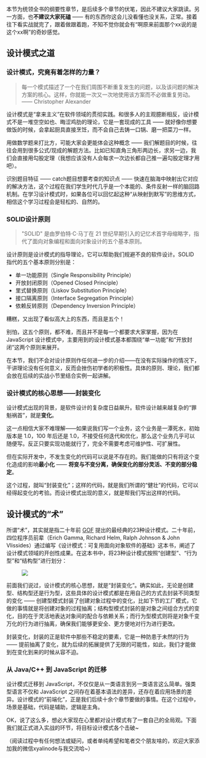 <p>本节为统领全书的纲要性章节，是后续多个章节的伏笔，因此不建议大家跳读。另一方面，也<strong>不建议大家死磕</strong> —— 有的东西你这会儿没看懂也没关系，正常。接着往下看实战就完了，跟着做跟着跑，不知不觉你就会有“啊原来前面那个xx说的是这个xx啊”的奇妙感觉。    </p>
<h2>设计模式之道</h2>
<h3>设计模式，究竟有着怎样的力量？</h3>
<blockquote>
<p>每一个模式描述了一个在我们周围不断重复发生的问题，以及该问题的解决方案的核心。这样，你就能一次又一次地使用该方案而不必做重复劳动。 —— Christopher Alexander    </p>
</blockquote>
<p>设计模式是“拿来主义”在软件领域的贯彻实践。和很多人的主观臆断相反，设计模式不是一堆空空如也、晦涩鸡肋的理论，它是一套现成的工具 —— 就好像你想要做饭的时候，会拿起厨具直接烹饪，而不会自己去铸一口锅、磨一把菜刀一样。    </p>
<p>用做数学题来打比方，可能大家会更能体会这种概念 —— 我们解题目的时候，往往会用到很多公式/现成的解题方法。比如已知直角三角形两边长，求另一边，我们会直接用勾股定理（我想应该没有人会每求一次边长都自己推一遍勾股定理才用吧）。</p>
<p>识别题目特征 —— catch题目想要考查的知识点 —— 快速在脑海中映射出它对应的解决方法，这个过程在我们学生时代几乎是一个本能的、条件反射一样的脑回路机制。在学习设计模式时，如果各位可以回忆起这种“从映射到默写”的思维方式，相信这个学习过程会是轻松的、自然的。      </p>
<h3>SOLID设计原则</h3>
<blockquote>
<p>"SOLID" 是由罗伯特·C·马丁在 21 世纪早期引入的记忆术首字母缩略字，指代了面向对象编程和面向对象设计的五个基本原则。           </p>
</blockquote>
<p> 设计原则是设计模式的指导理论，它可以帮助我们规避不良的软件设计。SOLID 指代的五个基本原则分别是：    </p>
<ul>
<li>单一功能原则（Single Responsibility Principle）</li>
<li>开放封闭原则（Opened Closed Principle）</li>
<li>里式替换原则（Liskov Substitution Principle）</li>
<li>接口隔离原则（Interface Segregation Principle）</li>
<li>依赖反转原则（Dependency Inversion Principle）</li>
</ul>
<p>糟糕，又出现了看似高大上的东西，而且是五个！    </p>
<p>别怕，这五个原则，都不难，而且并不是每一个都要求大家掌握，因为在 JavaScript 设计模式中，主要用到的设计模式基本都围绕“单一功能”和“开放封闭”这两个原则来展开。</p>
<p>在本节，我们不会对设计原则作任何进一步的介绍——在没有实际操作的情况下，干讲理论没有任何意义，反而会挫伤初学者的积极性。具体的原则、理论，我们都会放在后续的实战小节里结合实例一起讲解。</p>
<h3>设计模式的核心思想——封装变化</h3>
<p> 设计模式出现的背景，是软件设计的复杂度日益飙升。软件设计越来越复杂的“罪魁祸首”，就是<strong>变化</strong>。     </p>
<p> 这一点相信大家不难理解——如果说我们写一个业务，这个业务是一潭死水，初始版本是 1.0，100 年后还是 1.0，不接受任何迭代和优化，那么这个业务几乎可以随便写。反正只要实现功能就行了，完全不需要考虑可维护性、可扩展性。 </p>
<p> 但在实际开发中，不发生变化的代码可以说是不存在的。我们能做的只有将这个变化造成的影响<strong>最小化</strong> —— <strong>将变与不变分离，确保变化的部分灵活、不变的部分稳定</strong>。</p>
<p> 这个过程，就叫“封装变化”；这样的代码，就是我们所谓的“健壮”的代码，它可以经得起变化的考验。而设计模式出现的意义，就是帮我们写出这样的代码。</p>
<h2>设计模式的“术”</h2>
<p>所谓“术”，其实就是指二十年前 <a href="https://baike.baidu.com/item/GoF" target="_blank" rel="nofollow noopener noreferrer">GOF</a> 提出的最经典的23种设计模式。二十年前，四位程序员前辈（Erich Gamma, Richard Helm, Ralph Johnson &#x26; John Vlissides）通过编写《设计模式：可复用面向对象软件的基础》这本书，阐述了设计模式领域的开创性成果。在这本书中，将23种设计模式按照“创建型”、“行为型”和“结构型”进行划分：    </p>
<p></p><figure><img src="https://p1-jj.byteimg.com/tos-cn-i-t2oaga2asx/gold-user-assets/2019/4/6/169f16406d230ffe~tplv-t2oaga2asx-image.image"><figcaption></figcaption></figure>   <p></p>
<p>前面我们说过，设计模式的核心思想，就是“封装变化”。确实如此，无论是创建型、结构型还是行为型，这些具体的设计模式都是在用自己的方式去封装不同类型的变化 —— 创建型模式封装了创建对象过程中的变化，比如下节的工厂模式，它做的事情就是将创建对象的过程抽离；结构型模式封装的是对象之间组合方式的变化，目的在于灵活地表达对象间的配合与依赖关系；而行为型模式则将是对象千变万化的行为进行抽离，确保我们能够更安全、更方便地对行为进行更改。</p>
<p>封装变化，封装的正是软件中那些不稳定的要素，它是一种防患于未然的行为 —— 提前抽离了变化，就为后续的拓展提供了无限的可能性，如此，我们才能做到在变化到来的时候从容不迫。    </p>
<h3>从 Java/C++ 到 JavaScript 的迁移</h3>
<p>设计模式迁移到 JavaScript，不仅仅是从一类语言到另一类语言这么简单。强类型语言不仅和 JavaScript 之间存在着基本语法的差异，还存在着应用场景的差异。设计模式的“前端化”，正是我们后续十余个章节要做的事情。在这个过程中，场景是基础，代码是辅助，逻辑是主角。</p>
<p>OK，说了这么多，想必大家现在心里都对设计模式有了一套自己的全局观。下面我们就正式进入实战的环节，将目标设计模式各个击破~</p>
<p>（阅读过程中有任何想法或疑问，或者单纯希望和笔者交个朋友啥的，欢迎大家添加我的微信xyalinode与我交流哈~）</p>